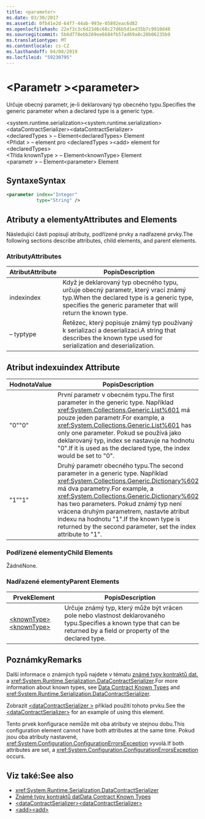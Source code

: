 ```yaml
---
title: <parameter>
ms.date: 03/30/2017
ms.assetid: 0fb41e2d-64f7-44ab-993e-05892eac6d82
ms.openlocfilehash: 22ef3c3c6d23d6c68c27d6b5d1ed35b7c9910d48
ms.sourcegitcommit: 5b6d778ebb269ee6684fb57ad69a8c28b06235b9
ms.translationtype: MT
ms.contentlocale: cs-CZ
ms.lasthandoff: 04/08/2019
ms.locfileid: "59230795"
---
```

# <a name="parameter"></a><span data-ttu-id="d4ae0-101">\<Parametr ></span><span class="sxs-lookup"><span data-stu-id="d4ae0-101">\<parameter></span></span>
<span data-ttu-id="d4ae0-102">Určuje obecný parametr, je-li deklarovaný typ obecného typu.</span><span class="sxs-lookup"><span data-stu-id="d4ae0-102">Specifies the generic parameter when a declared type is a generic type.</span></span>  
  
 <span data-ttu-id="d4ae0-103">\<system.runtime.serialization></span><span class="sxs-lookup"><span data-stu-id="d4ae0-103">\<system.runtime.serialization></span></span>  
<span data-ttu-id="d4ae0-104">\<dataContractSerializer></span><span class="sxs-lookup"><span data-stu-id="d4ae0-104">\<dataContractSerializer></span></span>  
<span data-ttu-id="d4ae0-105">\<declaredTypes > – Element</span><span class="sxs-lookup"><span data-stu-id="d4ae0-105">\<declaredTypes> Element</span></span>  
<span data-ttu-id="d4ae0-106">\<Přidat > – element pro \<declaredTypes ></span><span class="sxs-lookup"><span data-stu-id="d4ae0-106">\<add> element for \<declaredTypes></span></span>  
<span data-ttu-id="d4ae0-107">\<Třída knownType > – Element</span><span class="sxs-lookup"><span data-stu-id="d4ae0-107">\<knownType> Element</span></span>  
<span data-ttu-id="d4ae0-108">\<parametr > – Element</span><span class="sxs-lookup"><span data-stu-id="d4ae0-108">\<parameter> Element</span></span>  
  
## <a name="syntax"></a><span data-ttu-id="d4ae0-109">Syntaxe</span><span class="sxs-lookup"><span data-stu-id="d4ae0-109">Syntax</span></span>  
  
```xml  
<parameter index="Integer"
           type="String" />
```  
  
## <a name="attributes-and-elements"></a><span data-ttu-id="d4ae0-110">Atributy a elementy</span><span class="sxs-lookup"><span data-stu-id="d4ae0-110">Attributes and Elements</span></span>  
 <span data-ttu-id="d4ae0-111">Následující části popisují atributy, podřízené prvky a nadřazené prvky.</span><span class="sxs-lookup"><span data-stu-id="d4ae0-111">The following sections describe attributes, child elements, and parent elements.</span></span>  
  
### <a name="attributes"></a><span data-ttu-id="d4ae0-112">Atributy</span><span class="sxs-lookup"><span data-stu-id="d4ae0-112">Attributes</span></span>  
  
|<span data-ttu-id="d4ae0-113">Atribut</span><span class="sxs-lookup"><span data-stu-id="d4ae0-113">Attribute</span></span>|<span data-ttu-id="d4ae0-114">Popis</span><span class="sxs-lookup"><span data-stu-id="d4ae0-114">Description</span></span>|  
|---------------|-----------------|  
|<span data-ttu-id="d4ae0-115">index</span><span class="sxs-lookup"><span data-stu-id="d4ae0-115">index</span></span>|<span data-ttu-id="d4ae0-116">Když je deklarovaný typ obecného typu, určuje obecný parametr, který vrací známý typ.</span><span class="sxs-lookup"><span data-stu-id="d4ae0-116">When the declared type is a generic type, specifies the generic parameter that will return the known type.</span></span>|  
|<span data-ttu-id="d4ae0-117"> – typ</span><span class="sxs-lookup"><span data-stu-id="d4ae0-117">type</span></span>|<span data-ttu-id="d4ae0-118">Řetězec, který popisuje známý typ používaný k serializaci a deserializaci.</span><span class="sxs-lookup"><span data-stu-id="d4ae0-118">A string that describes the known type used for serialization and deserialization.</span></span>|  
  
## <a name="index-attribute"></a><span data-ttu-id="d4ae0-119">Atribut indexu</span><span class="sxs-lookup"><span data-stu-id="d4ae0-119">index Attribute</span></span>  
  
|<span data-ttu-id="d4ae0-120">Hodnota</span><span class="sxs-lookup"><span data-stu-id="d4ae0-120">Value</span></span>|<span data-ttu-id="d4ae0-121">Popis</span><span class="sxs-lookup"><span data-stu-id="d4ae0-121">Description</span></span>|  
|-----------|-----------------|  
|<span data-ttu-id="d4ae0-122">"0"</span><span class="sxs-lookup"><span data-stu-id="d4ae0-122">"0"</span></span>|<span data-ttu-id="d4ae0-123">První parametr v obecném typu.</span><span class="sxs-lookup"><span data-stu-id="d4ae0-123">The first parameter in the generic type.</span></span> <span data-ttu-id="d4ae0-124">Například <xref:System.Collections.Generic.List%601> má pouze jeden parametr.</span><span class="sxs-lookup"><span data-stu-id="d4ae0-124">For example, a <xref:System.Collections.Generic.List%601> has only one parameter.</span></span> <span data-ttu-id="d4ae0-125">Pokud se používá jako deklarovaný typ, index se nastavuje na hodnotu "0".</span><span class="sxs-lookup"><span data-stu-id="d4ae0-125">If it is used as the declared type, the index would be set to "0".</span></span>|  
|<span data-ttu-id="d4ae0-126">"1"</span><span class="sxs-lookup"><span data-stu-id="d4ae0-126">"1"</span></span>|<span data-ttu-id="d4ae0-127">Druhý parametr obecného typu.</span><span class="sxs-lookup"><span data-stu-id="d4ae0-127">The second parameter in a generic type.</span></span> <span data-ttu-id="d4ae0-128">Například <xref:System.Collections.Generic.Dictionary%602> má dva parametry.</span><span class="sxs-lookup"><span data-stu-id="d4ae0-128">For example, a <xref:System.Collections.Generic.Dictionary%602> has two parameters.</span></span> <span data-ttu-id="d4ae0-129">Pokud známý typ není vrácena druhým parametrem, nastavte atribut indexu na hodnotu "1".</span><span class="sxs-lookup"><span data-stu-id="d4ae0-129">If the known type is returned by the second parameter, set the index attribute to "1".</span></span>|  
  
### <a name="child-elements"></a><span data-ttu-id="d4ae0-130">Podřízené elementy</span><span class="sxs-lookup"><span data-stu-id="d4ae0-130">Child Elements</span></span>  
 <span data-ttu-id="d4ae0-131">Žádné</span><span class="sxs-lookup"><span data-stu-id="d4ae0-131">None.</span></span>  
  
### <a name="parent-elements"></a><span data-ttu-id="d4ae0-132">Nadřazené elementy</span><span class="sxs-lookup"><span data-stu-id="d4ae0-132">Parent Elements</span></span>  
  
|<span data-ttu-id="d4ae0-133">Prvek</span><span class="sxs-lookup"><span data-stu-id="d4ae0-133">Element</span></span>|<span data-ttu-id="d4ae0-134">Popis</span><span class="sxs-lookup"><span data-stu-id="d4ae0-134">Description</span></span>|  
|-------------|-----------------|  
|[<span data-ttu-id="d4ae0-135">\<knownType></span><span class="sxs-lookup"><span data-stu-id="d4ae0-135">\<knownType></span></span>](../../../../../docs/framework/configure-apps/file-schema/wcf/knowntype.md)|<span data-ttu-id="d4ae0-136">Určuje známý typ, který může být vrácen pole nebo vlastnost deklarovaného typu.</span><span class="sxs-lookup"><span data-stu-id="d4ae0-136">Specifies a known type that can be returned by a field or property of the declared type.</span></span>|  
  
## <a name="remarks"></a><span data-ttu-id="d4ae0-137">Poznámky</span><span class="sxs-lookup"><span data-stu-id="d4ae0-137">Remarks</span></span>  
 <span data-ttu-id="d4ae0-138">Další informace o známých typů najdete v tématu [známé typy kontraktů dat.](../../../../../docs/framework/wcf/feature-details/data-contract-known-types.md) a <xref:System.Runtime.Serialization.DataContractSerializer>.</span><span class="sxs-lookup"><span data-stu-id="d4ae0-138">For more information about known types, see [Data Contract Known Types](../../../../../docs/framework/wcf/feature-details/data-contract-known-types.md) and <xref:System.Runtime.Serialization.DataContractSerializer>.</span></span>  
  
 <span data-ttu-id="d4ae0-139">Zobrazit [ \<dataContractSerializer >](../../../../../docs/framework/configure-apps/file-schema/wcf/datacontractserializer-element.md) příklad použití tohoto prvku.</span><span class="sxs-lookup"><span data-stu-id="d4ae0-139">See the [\<dataContractSerializer>](../../../../../docs/framework/configure-apps/file-schema/wcf/datacontractserializer-element.md) for an example of using this element.</span></span>  
  
 <span data-ttu-id="d4ae0-140">Tento prvek konfigurace nemůže mít oba atributy ve stejnou dobu.</span><span class="sxs-lookup"><span data-stu-id="d4ae0-140">This configuration element cannot have both attributes at the same time.</span></span> <span data-ttu-id="d4ae0-141">Pokud jsou oba atributy nastavené, <xref:System.Configuration.ConfigurationErrorsException> vyvolá.</span><span class="sxs-lookup"><span data-stu-id="d4ae0-141">If both attributes are set, a <xref:System.Configuration.ConfigurationErrorsException> occurs.</span></span>  
  
## <a name="see-also"></a><span data-ttu-id="d4ae0-142">Viz také:</span><span class="sxs-lookup"><span data-stu-id="d4ae0-142">See also</span></span>

- <xref:System.Runtime.Serialization.DataContractSerializer>
- [<span data-ttu-id="d4ae0-143">Známé typy kontraktů dat</span><span class="sxs-lookup"><span data-stu-id="d4ae0-143">Data Contract Known Types</span></span>](../../../../../docs/framework/wcf/feature-details/data-contract-known-types.md)
- [<span data-ttu-id="d4ae0-144">\<dataContractSerializer></span><span class="sxs-lookup"><span data-stu-id="d4ae0-144">\<dataContractSerializer></span></span>](../../../../../docs/framework/configure-apps/file-schema/wcf/datacontractserializer-element.md)
- [<span data-ttu-id="d4ae0-145">\<add></span><span class="sxs-lookup"><span data-stu-id="d4ae0-145">\<add></span></span>](../../../../../docs/framework/configure-apps/file-schema/wcf/add-of-declaredtypes-element.md)
